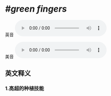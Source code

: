 # ***\#green fingers*** 
英音
<audio src="./media/green fingers1_AAC.aac" controls="controls"></audio>

美音
<audio src="./media/green fingers2_AAC.aac" controls="controls"></audio>



  

英文释义
---
### 1.**高超的种植技能**  


